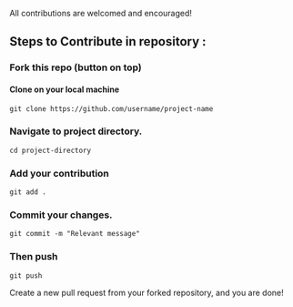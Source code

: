 All contributions are welcomed and encouraged!

## Steps to Contribute in repository :
### Fork this repo (button on top)
#### Clone on your local machine <br>
`git clone https://github.com/username/project-name`

### Navigate to project directory.
`cd project-directory`

### Add your contribution
`git add .`

### Commit your changes.
`git commit -m "Relevant message"`

### Then push
`git push `<br>

Create a new pull request from your forked repository, and you are done!
